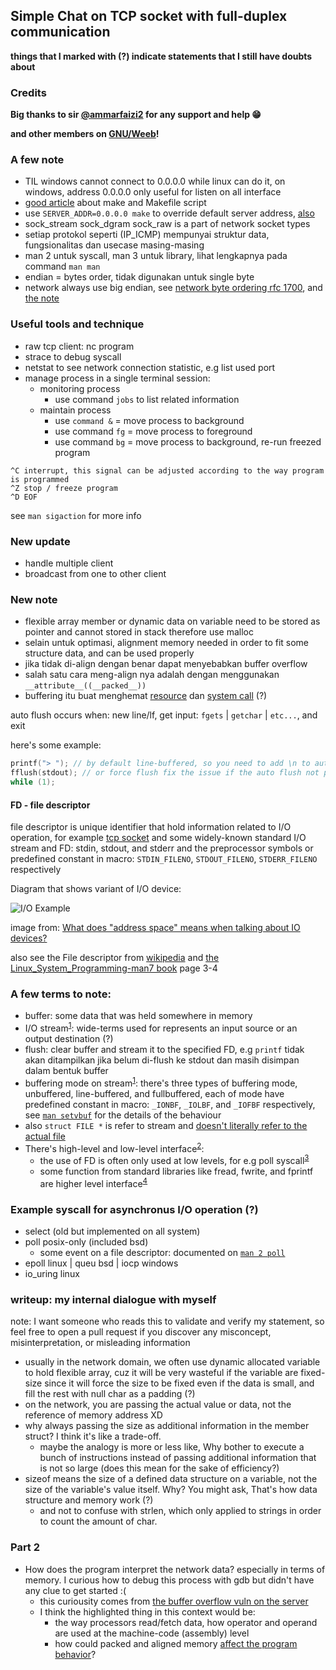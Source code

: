 ## Simple Chat on TCP socket with full-duplex communication

**things that I marked with (?) indicate statements that I still have doubts about**

### Credits

**Big thanks to sir [@ammarfaizi2](https://github.com/ammarfaizi2) for any support and help :grin:**

**and other members on [GNU/Weeb](https://www.gnuweeb.org/)!**

### A few note
- TIL windows cannot connect to 0.0.0.0 while linux can do it, on windows, address 0.0.0.0 only useful for listen on all interface 
- [good article](https://makefiletutorial.com/) about make and Makefile script
- use `SERVER_ADDR=0.0.0.0 make` to override default server address, [also](https://stackoverflow.com/a/26213410/22382954)
- sock_stream sock_dgram sock_raw is a part of network socket types
- setiap protokol seperti (IP_ICMP) mempunyai struktur data, fungsionalitas dan usecase masing-masing
- man 2 untuk syscall, man 3 untuk library, lihat lengkapnya pada command `man man`
- endian = bytes order, tidak digunakan untuk single byte
- network always use big endian, see [network byte ordering rfc 1700](https://en.wikipedia.org/wiki/Endianness#Networking), and [the note](https://t.me/c/1987506309/1354)

### Useful tools and technique
- raw tcp client: nc program
- strace to debug syscall
- netstat to see network connection statistic, e.g list used port
- manage process in a single terminal session:
  - monitoring process
    - use command `jobs` to list related information
  - maintain process
    - use `command &` = move process to background
    - use command `fg` = move process to foreground
    - use command `bg` = move process to background, re-run freezed program

```shell
^C interrupt, this signal can be adjusted according to the way program is programmed
^Z stop / freeze program
^D EOF
```
see `man sigaction` for more info

### New update

- handle multiple client
- broadcast from one to other client

### New note

- flexible array member or dynamic data on variable need to be stored as pointer and cannot stored in stack therefore use malloc
- selain untuk optimasi, alignment memory needed in order to fit some structure data, and can be used properly
- jika tidak di-align dengan benar dapat menyebabkan buffer overflow
- salah satu cara meng-align nya adalah dengan menggunakan `__attribute__((__packed__))`
- buffering itu buat menghemat [resource](https://t.me/GNUWeeb/840618) dan [system call](https://t.me/GNUWeeb/840589) (?)

auto flush occurs when: new line/lf, get input: `fgets` | `getchar` | `etc...`, and exit

here's some example:
```c
printf("> "); // by default line-buffered, so you need to add \n to automatic trigger flush
fflush(stdout); // or force flush fix the issue if the auto flush not performed
while (1);
```

#### FD - file descriptor
file descriptor is unique identifier that hold information related to I/O operation, for example [tcp socket](https://www.google.com/search?q=sock_raw&tbm=isch&ved=2ahUKEwik993gpMuBAxW7pukKHVMsD2YQ2-cCegQIABAA&oq=sock&gs_lcp=CgNpbWcQARgAMgQIIxAnMgQIIxAnMgoIABCKBRCxAxBDMgcIABCKBRBDMggIABCABBCxAzIHCAAQigUQQzIHCAAQigUQQzIFCAAQgAQyBQgAEIAEMgUIABCABDoGCAAQBxAeOgcIABATEIAEOggIABAFEB4QEzoGCAAQHhATUPAFWL8XYOAeaANwAHgAgAFGiAHFA5IBATiYAQCgAQGqAQtnd3Mtd2l6LWltZ8ABAQ&sclient=img&ei=gWIUZeSyKrvNpgfT2LywBg&bih=993&biw=958&rlz=1C1OKWM_enID1037ID1037#imgrc=qBNgNyqHcpiROM) and some widely-known standard I/O stream and FD: stdin, stdout, and stderr and the preprocessor symbols or predefined constant in macro: `STDIN_FILENO`, `STDOUT_FILENO`, `STDERR_FILENO` respectively

Diagram that shows variant of I/O device:

![I/O Example](https://i.stack.imgur.com/mcw90.jpg)

image from: [What does "address space" means when talking about IO devices?](https://softwareengineering.stackexchange.com/questions/359297/what-does-address-space-means-when-talking-about-io-devices)

also see the File descriptor from [wikipedia](https://en.wikipedia.org/wiki/File_descriptor) and [the Linux_System_Programming-man7 book](https://t.me/GNUWeeb/869147) page 3-4

### A few terms to note:
- buffer: some data that was held somewhere in memory
- I/O stream<sup>[1](https://stackoverflow.com/questions/38652953/what-does-stream-mean-in-c)</sup>: wide-terms used for represents an input source or an output destination (?)
- flush: clear buffer and stream it to the specified FD, e.g `printf` tidak akan ditampilkan jika belum di-flush ke stdout dan masih disimpan dalam bentuk buffer
- buffering mode on stream<sup>[1](https://stackoverflow.com/questions/38652953/what-does-stream-mean-in-c)</sup>: there's three types of buffering mode, unbuffered, line-buffered, and fullbuffered, each of mode have predefined constant in macro: `_IONBF`, `_IOLBF`, and `_IOFBF` respectively, see [`man setvbuf`](https://t.me/GNUWeeb/840558) for the details of the behaviour
- also `struct FILE *` is refer to stream and [doesn't literally refer to the actual file](https://stackoverflow.com/questions/38652953/what-does-stream-mean-in-c#:~:text=does%20NOT%20point%20to%20the%20actual%20file)
- There's high-level and low-level interface<sup>[2](https://stackoverflow.com/questions/15102992/what-is-the-difference-between-stdin-and-stdin-fileno#:~:text=67-,The%20interface,-.%20Like%20everyone%20else)</sup>:
  - the use of FD is often only used at low levels, for e.g poll syscall<sup>[3](https://stackoverflow.com/questions/49476088/why-in-this-case-the-stdin-fd-is-not-ready#:~:text=Polling%20works%20at%20the%20file%20descriptor%20level)</sup>
  - some function from standard libraries like fread, fwrite, and fprintf are higher level interface<sup>[4](https://stackoverflow.com/questions/15102992/what-is-the-difference-between-stdin-and-stdin-fileno#:~:text=the%20higher%20level%20interfaces%20like%20fread%2C%20fwrite%2C%20and%20fprintf)</sup>

### Example syscall for asynchronus I/O operation (?)

- select (old but implemented on all system)
- poll posix-only (included bsd)
  - some event on a file descriptor: documented on [`man 2 poll`](https://man7.org/linux/man-pages/man2/poll.2.html)
- epoll linux | queu bsd | iocp windows
- io_uring linux

### writeup: my internal dialogue with myself
note: I want someone who reads this to validate and verify my statement, so feel free to open a pull request if you discover any misconcept, misinterpretation, or misleading information

- usually in the network domain, we often use dynamic allocated variable to hold flexible array, cuz it will be very wasteful if the variable are fixed-size since it will force the size to be fixed even if the data is small, and fill the rest with null char as a padding (?)
- on the network, you are passing the actual value or data, not the reference of memory address XD
- why always passing the size as additional information in the member struct? I think it's like a trade-off.
  - maybe the analogy is more or less like, Why bother to execute a bunch of instructions instead of passing additional information that is not so large (does this mean for the sake of efficiency?)
- sizeof means the size of a defined data structure on a variable, not the size of the variable's value itself. Why? You might ask, That's how data structure and memory work (?)
  - and not to confuse with strlen, which only applied to strings in order to count the amount of char.

### Part 2

- How does the program interpret the network data? especially in terms of memory. I curious how to debug this process with gdb but didn't have any clue to get started :(
  - this curiousity comes from [the buffer overflow vuln on the server](https://gist.githubusercontent.com/alviroiskandar/c95b95b2a0d7c13913f0ce5c12215340/raw/d52f14f7bbf8e7f1b5a4429cabb224860cb25947/server.c.txt#:~:text=disini%20ada%20bug%20buffer%20overflow)
  - I think the highlighted thing in this context would be:
    - the way processors read/fetch data, how operator and operand are used at the machine-code (assembly) level
    - how could packed and aligned memory [affect the program behavior](https://developer.ibm.com/articles/pa-dalign/#:~:text=the%20following%20scenarios%2C%20in%20increasing%20order%20of%20severity%2C%20are%20all%20possible%3A)?
